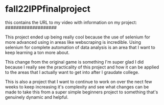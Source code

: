 # fall22IPPfinalproject


this contains the URL to my video with information on my project:
###################


This project ended up being really cool because the use of selenium for more advanced using in areas like webscraping is incredible. Using selenium for complete automation of data analysis is an area that I want to keep learning a ton more about.

This change from the original game is something I'm super glad I did because I really see the practicality of this project and how it can be applied to the areas that I actually want to get into after I graudate college.

This is also a project that I want to continue to work on over the nect few weeks to keep increasing it's complexity and see what changes can be made to take this from a super simple beginners project to something that's genuinely dynamic and helpful.
